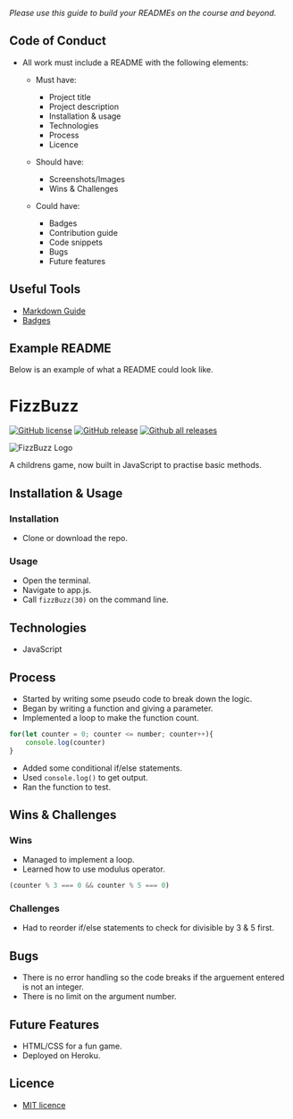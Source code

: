 _Please use this guide to build your READMEs on the course and beyond._

## Code of Conduct

* All work must include a README with the following elements:

    * Must have:
        * Project title
        * Project description
        * Installation & usage
        * Technologies
        * Process
        * Licence

    * Should have:
        * Screenshots/Images
        * Wins & Challenges

    * Could have:
        * Badges
        * Contribution guide
        * Code snippets
        * Bugs
        * Future features

## Useful Tools

* [Markdown Guide](https://guides.github.com/features/mastering-markdown/)
* [Badges](https://medium.com/better-programming/add-badges-to-a-github-repository-716d2988dc6a)

## Example README

Below is an example of what a README could look like.

# FizzBuzz

[![GitHub license](https://img.shields.io/github/license/Naereen/StrapDown.js.svg)](https://github.com/Naereen/StrapDown.js/blob/master/LICENSE)
[![GitHub release](https://img.shields.io/github/release/Naereen/StrapDown.js.svg)](https://GitHub.com/Naereen/StrapDown.js/releases/)
[![Github all releases](https://img.shields.io/github/downloads/Naereen/StrapDown.js/total.svg)](https://GitHub.com/Naereen/StrapDown.js/releases/)


![FizzBuzz Logo](https://i.imgur.com/Pi0rDBC.png)

A childrens game, now built in JavaScript to practise basic methods.

## Installation & Usage

### Installation

* Clone or download the repo.

### Usage

* Open the terminal.
* Navigate to app.js.
* Call `fizzBuzz(30)` on the command line.

## Technologies

* JavaScript

## Process

* Started by writing some pseudo code to break down the logic.
* Began by writing a function and giving a parameter.
* Implemented a loop to make the function count.
```javascript
for(let counter = 0; counter <= number; counter++){
    console.log(counter)
}
```
* Added some conditional if/else statements.
* Used `console.log()` to get output.
* Ran the function to test.

## Wins & Challenges

### Wins

* Managed to implement a loop.
* Learned how to use modulus operator.
```javascript
(counter % 3 === 0 && counter % 5 === 0)
```

### Challenges

* Had to reorder if/else statements to check for divisible by 3 & 5 first.

## Bugs

* There is no error handling so the code breaks if the arguement entered is not an integer.
* There is no limit on the argument number.

## Future Features

* HTML/CSS for a fun game.
* Deployed on Heroku.

## Licence

* [MIT licence](https://opensource.org/licenses/mit-license.php) 